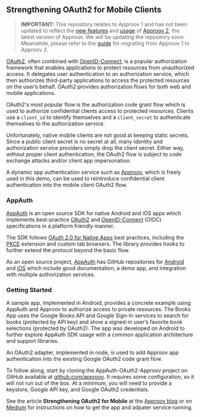## Strengthening OAuth2 for Mobile Clients

> **IMPORTANT:** This repository relates to Approov 1 and has not been updated to reflect the [new features](https://approov.io/docs/v2.0/changelog/) and [usage](https://approov.io/docs/v2.0/approov-usage-documentation/) of [Approov 2](https://approov.io/docs/v2.0/approov-installation/), the latest version of Approov. We will be updating the repository soon. Meanwhile, please refer to the [guide](https://approov.io/docs/v2.0/approov-usage-documentation/#migrating-from-approov-1) for migrating from Approov 1 to Approov 2.


[OAuth2](https://oauth.net/2/), often combined with
[OpenID-Connect](http://openid.net/connect/), is a popular authorization 
framework that enables applications to protect resources from unauthorized access. 
It delegates user authentication to an authorization service, which then authorizes 
third-party applications to access the protected resources on the user’s behalf. OAuth2 
provides authorization flows for both web and mobile applications.

OAuth2's most popular flow is the authorization code grant flow which is used to authorize 
confidential clients access to protected resources. Clients use a `client_id` to identify 
themselves and a `client_secret` to authenticate themselves to the authorization service.

Unfortunately, native mobile clients are not good at keeping static secrets. 
Since a public client secret is no secret at all, many identity and authorization 
service providers simply drop the client secret. Either way, without proper client
authentication, the OAuth2 flow is subject to code exchange attacks and/or client app
impersonation.

A dynamic app authentication service such as [Approov](https://www.approov.io/demo-reg.html), 
which is freely used in this demo, can be used to reintroduce confidential client
authentication into the mobile client OAuth2 flow.

### AppAuth

[AppAuth](https://appauth.io/) is an open source SDK for native Android and iOS
apps which implements best-practice [OAuth2](https://tools.ietf.org/html/rfc6749) 
and [OpenID-Connect](http://openid.net/specs/openid-connect-core-1_0.html) (OIDC) 
specifications in a platform friendly manner.

The SDK follows [OAuth 2.0 for Native Apps](https://tools.ietf.org/html/draft-ietf-oauth-native-apps) best practices,
including the [PKCE](https://tools.ietf.org/html/rfc7636) extension and custom
tab browsers. The library provides hooks to further extend the protocol beyond
the basic flow.

As an open source project, [AppAuth](https://appauth.io/) has GitHub
repositories for [Android](https://github.com/openid/AppAuth-Android) and
[iOS](https://github.com/openid/AppAuth-iOS) which include good documentation, a
demo app, and integration with multiple authorization services.

### Getting Started

A sample app, implemented in Android, provides a concrete example using AppAuth
and Approov to authorize access to private resources. The Books App uses the Google Books
API and *Google* Sign-In services to search for books (protected by API key) and
show a signed-in user’s favorite book selections (protected by OAuth2). 
The app was developed on Android to
further explore AppAuth SDK usage with a common application architecture and
support libraries.

An OAuth2 adapter, implemented in node, is used to add Approov app authentication into the existing Google OAuth2
code grant flow. 

To follow along, start by cloning the AppAuth-OAuth2-Approov project on GitHub available at
[github.com/approov](https://github.com/approov). It requires some
configuration, so it will not run out of the box. At a minimum, you will need to
provide a keystore, Google API key, and Google OAuth2 credentials.

See the article **Strengthening OAuth2 for Mobile** at the [Approov blog](https://approov.io/blog) or on [Medium](https://medium.com/@skiph) 
for instructions on how to get the app and adpater service running.
